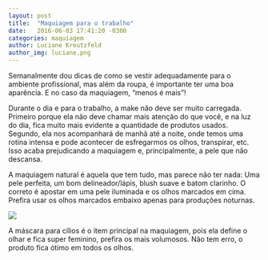 ```yaml
---
layout: post
title:  "Maquiagem para o trabalho"
date:   2016-06-03 17:41:20 -0300
categories: maquiagem
author: Luciane Kreutzfeld
author_img: luciane.png
---
```

Semanalmente dou dicas de como se vestir adequadamente para o ambiente profissional, mas além da roupa, é importante ter uma boa aparência. E no caso da maquiagem, “menos é mais”!

Durante o dia e para o trabalho, a make não deve ser muito carregada. Primeiro porque ela não deve chamar mais atenção do que você, e na luz do dia, fica muito mais evidente a quantidade de produtos usados. Segundo, ela nos acompanhará de manhã até a noite, onde temos uma rotina intensa e pode acontecer de esfregarmos os olhos, transpirar, etc. Isso acaba prejudicando a maquiagem e, principalmente, a pele que não descansa.

A maquiagem natural é aquela que tem tudo, mas parece não ter nada: Uma pele perfeita, um bom delineador/lápis, blush suave e batom clarinho. O correto é apostar em uma pele iluminada e os olhos marcados em cima. Prefira usar os olhos marcados embaixo apenas para produções noturnas.

![](http://static1.squarespace.com/static/5462366ce4b0d7f501195643/t/575180c1356fb0d76736b122/1464959175586/?format=750w)

A máscara para cílios é o item principal na maquiagem, pois ela define o olhar e fica super feminino, prefira os mais volumosos. Não tem erro, o produto fica ótimo em todos os olhos.
